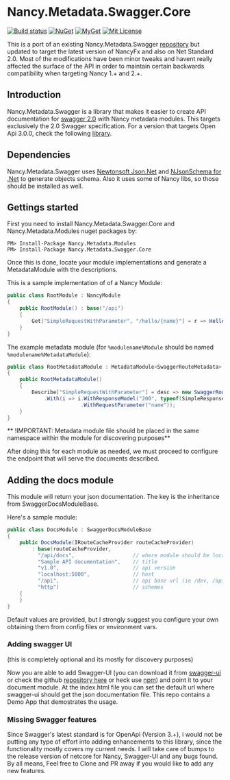 # Nancy.Metadata.Swagger.Core

[![Build status][build-svg]][build] [![NuGet][nuget-svg]][nuget] [![MyGet][myget-img]][myget] [![Mit License][mit-img]][mit]

This is a port of an existing Nancy.Metadata.Swagger [repository](https://github.com/HackandCraft/Nancy.Metadata.Swagger) but updated to target the latest version of NancyFx and also on Net Standard 2.0. Most of the modifications have been minor tweaks and havent really affected the surface of the API in order to maintain certain backwards compatibility when targeting Nancy 1.+ and 2.+.

## Introduction

Nancy.Metadata.Swagger is a library that makes it easier to create API documentation for [swagger 2.0](http://swagger.io/) with Nancy metadata modules. This targets exclusively the 2.0 Swagger specification. For a version that targets Open Api 3.0.0, check the following [library](https://github.com/Jaxelr/Nancy.Metadata.OpenApi).

## Dependencies

Nancy.Metadata.Swagger uses [Newtonsoft Json.Net](https://www.newtonsoft.com/json) and [NJsonSchema for .Net](https://github.com/RSuter/NJsonSchema) to generate objects schema.
Also it uses some of Nancy libs, so those should be installed as well.

## Gettings started

First you need to install Nancy.Metadata.Swagger.Core and Nancy.Metadata.Modules nuget packages by:

    PM> Install-Package Nancy.Metadata.Modules
    PM> Install-Package Nancy.Metadata.Swagger.Core

Once this is done, locate your module implementations and generate a MetadataModule with the descriptions.

This is a sample implementation of of a Nancy Module:

```c#
public class RootModule : NancyModule
{
    public RootModule() : base("/api")
    {
        Get["SimpleRequestWithParameter", "/hello/{name}"] = r => Hello(r.name);
    }
}
```
The example metadata module (for ``%modulename%Module`` should be named ``%modulename%MetadataModule``):

```c#
public class RootMetadataModule : MetadataModule<SwaggerRouteMetadata>
{
    public RootMetadataModule()
    {
        Describe["SimpleRequestWithParameter"] = desc => new SwaggerRouteMetadata(desc)
            .With(i => i.WithResponseModel("200", typeof(SimpleResponseModel), "Sample response")
                        .WithRequestParameter("name"));
    }
}
```

** !IMPORTANT: Metadata module file should be placed in the same namespace within the module for discovering purposes**

After doing this for each module as needed, we must proceed to configure the endpoint that will serve the documents described.

## Adding the docs module

This module  will return your json documentation. The key is the inheritance from SwaggerDocsModuleBase.

Here's a sample module:

```c#
public class DocsModule : SwaggerDocsModuleBase
{
    public DocsModule(IRouteCacheProvider routeCacheProvider)
        : base(routeCacheProvider,
          "/api/docs",                   // where module should be located
          "Sample API documentation",    // title
          "v1.0",                        // api version
          "localhost:5000",              // host
          "/api",                        // api base url (ie /dev, /api)
          "http")                        // schemes
    {
    }
}
```

Default values are provided, but I strongly suggest you configure your own obtaining them from config files or environment vars.

### Adding swagger UI

(this is completely optional and its mostly for discovery purposes) 

Now you are able to add Swagger-UI (you can download it from [swagger-ui](http://swagger.io/swagger-ui/) or check the github [repository here](https://github.com/swagger-api/swagger-ui) or heck use [npm](https://www.npmjs.com/package/swagger-ui)) and point it to your document module. At the index.html file you can set the default url where swagger-ui should get the json documentation file. This repo contains a Demo App that demostrates the usage.

### Missing Swagger features

Since Swagger's latest standard is for OpenApi (Version 3.+), i would not be putting any type of effort into adding enhancements to this library, since the functionality mostly covers my current needs. I will take care of bumps to the release version of netcore for Nancy, Swagger-UI and any bugs found. By all means, Feel free to Clone and PR away if you would like to add any new features.

[mit-img]: http://img.shields.io/badge/License-MIT-blue.svg
[mit]: https://github.com/Jaxelr/Nancy.Metadata.Swagger.Core/blob/master/LICENSE
[build]: https://ci.appveyor.com/project/Jaxelr/nancy-metadata-swagger-core/branch/master
[build-svg]: https://ci.appveyor.com/api/projects/status/gkqlkxk28ig0r443/branch/master?svg=true
[nuget]: https://www.nuget.org/packages/Nancy.Metadata.Swagger.Core
[nuget-svg]: https://img.shields.io/nuget/v/Nancy.Metadata.Swagger.Core.svg
[myget-img]: https://img.shields.io/myget/nancy-metadata-swagger/v/Nancy.Metadata.Swagger.Core.svg
[myget]: https://www.myget.org/feed/nancy-metadata-swagger/package/nuget/Nancy.Metadata.Swagger.Core
